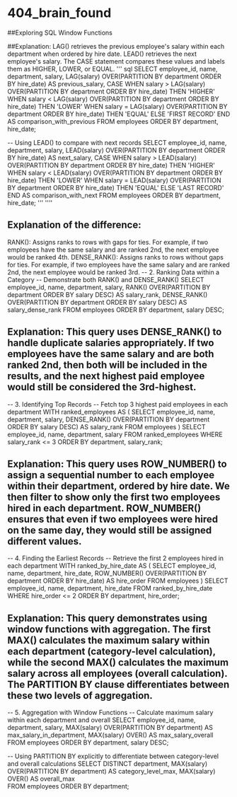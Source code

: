 # 404_brain_found
##Exploring SQL Window Functions

##Explanation: LAG() retrieves the previous employee's salary within each department when ordered by hire date. LEAD() retrieves the next employee's salary. The CASE statement compares these values and labels them as HIGHER, LOWER, or EQUAL.
''' sql
SELECT 
    employee_id, 
    name, 
    department, 
    salary,
    LAG(salary) OVER(PARTITION BY department ORDER BY hire_date) AS previous_salary,
    CASE 
        WHEN salary > LAG(salary) OVER(PARTITION BY department ORDER BY hire_date) THEN 'HIGHER'
        WHEN salary < LAG(salary) OVER(PARTITION BY department ORDER BY hire_date) THEN 'LOWER'
        WHEN salary = LAG(salary) OVER(PARTITION BY department ORDER BY hire_date) THEN 'EQUAL'
        ELSE 'FIRST RECORD'
    END AS comparison_with_previous
FROM employees
ORDER BY department, hire_date;

-- Using LEAD() to compare with next records
SELECT 
    employee_id, 
    name, 
    department, 
    salary,
    LEAD(salary) OVER(PARTITION BY department ORDER BY hire_date) AS next_salary,
    CASE 
        WHEN salary > LEAD(salary) OVER(PARTITION BY department ORDER BY hire_date) THEN 'HIGHER'
        WHEN salary < LEAD(salary) OVER(PARTITION BY department ORDER BY hire_date) THEN 'LOWER'
        WHEN salary = LEAD(salary) OVER(PARTITION BY department ORDER BY hire_date) THEN 'EQUAL'
        ELSE 'LAST RECORD'
    END AS comparison_with_next
FROM employees
ORDER BY department, hire_date;
''' ''''
## Explanation of the difference:
RANK(): Assigns ranks to rows with gaps for ties. For example, if two employees have the same salary and are ranked 2nd, the next employee would be ranked 4th.
DENSE_RANK(): Assigns ranks to rows without gaps for ties. For example, if two employees have the same salary and are ranked 2nd, the next employee would be ranked 3rd.
-- 2. Ranking Data within a Category
-- Demonstrate both RANK() and DENSE_RANK()
SELECT 
    employee_id,
    name,
    department,
    salary,
    RANK() OVER(PARTITION BY department ORDER BY salary DESC) AS salary_rank,
    DENSE_RANK() OVER(PARTITION BY department ORDER BY salary DESC) AS salary_dense_rank
FROM employees
ORDER BY department, salary DESC;

## Explanation: This query uses DENSE_RANK() to handle duplicate salaries appropriately. If two employees have the same salary and are both ranked 2nd, then both will be included in the results, and the next highest paid employee would still be considered the 3rd-highest.
-- 3. Identifying Top Records
-- Fetch top 3 highest paid employees in each department
WITH ranked_employees AS (
    SELECT 
        employee_id,
        name,
        department,
        salary,
        DENSE_RANK() OVER(PARTITION BY department ORDER BY salary DESC) AS salary_rank
    FROM employees
)
SELECT 
    employee_id,
    name,
    department,
    salary
FROM ranked_employees
WHERE salary_rank <= 3
ORDER BY department, salary_rank;

## Explanation: This query uses ROW_NUMBER() to assign a sequential number to each employee within their department, ordered by hire date. We then filter to show only the first two employees hired in each department. ROW_NUMBER() ensures that even if two employees were hired on the same day, they would still be assigned different values.

-- 4. Finding the Earliest Records
-- Retrieve the first 2 employees hired in each department
WITH ranked_by_hire_date AS (
    SELECT 
        employee_id,
        name,
        department,
        hire_date,
        ROW_NUMBER() OVER(PARTITION BY department ORDER BY hire_date) AS hire_order
    FROM employees
)
SELECT 
    employee_id,
    name,
    department,
    hire_date
FROM ranked_by_hire_date
WHERE hire_order <= 2
ORDER BY department, hire_order;

## Explanation: This query demonstrates using window functions with aggregation. The first MAX() calculates the maximum salary within each department (category-level calculation), while the second MAX() calculates the maximum salary across all employees (overall calculation). The PARTITION BY clause differentiates between these two levels of aggregation.

-- 5. Aggregation with Window Functions
-- Calculate maximum salary within each department and overall
SELECT 
    employee_id,
    name,
    department,
    salary,
    MAX(salary) OVER(PARTITION BY department) AS max_salary_in_department,
    MAX(salary) OVER() AS max_salary_overall
FROM employees
ORDER BY department, salary DESC;

-- Using PARTITION BY explicitly to differentiate between category-level and overall calculations
SELECT DISTINCT
    department,
    MAX(salary) OVER(PARTITION BY department) AS category_level_max,
    MAX(salary) OVER() AS overall_max  
FROM employees
ORDER BY department;
